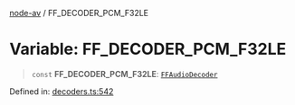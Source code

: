 [node-av](../globals.md) / FF\_DECODER\_PCM\_F32LE

# Variable: FF\_DECODER\_PCM\_F32LE

> `const` **FF\_DECODER\_PCM\_F32LE**: [`FFAudioDecoder`](../type-aliases/FFAudioDecoder.md)

Defined in: [decoders.ts:542](https://github.com/seydx/av/blob/f8631fc881b394300b1479f511d55cf1c370a87f/src/constants/decoders.ts#L542)
